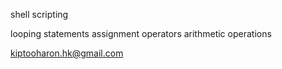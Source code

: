shell scripting

looping statements
assignment operators
arithmetic operations

<authot><kiptooharon.hk@gmail.com>
